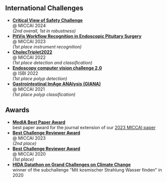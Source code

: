 ## International Challenges

- **[Critical View of Safety Challenge](https://www.cvschallenge.org/the-challenge)**<br>@ MICCAI 2024<br>_(2nd overall, 1st in robustness)_
- **[PitVis Workflow Recognition in Endoscopic Pituitary Surgery](https://www.synapse.org/Synapse:syn51232283/wiki/621586)**<br>@ MICCAI 2023<br>_(1st place instrument recognition)_
- **[CholecTriplet2022](https://cholectriplet2022.grand-challenge.org/cholectriplet2022/)**<br>@ MICCAI 2022<br>_(1st place detection and classification)_
- **[Endoscopy computer vision challenge 2.0](https://cholectriplet2022.grand-challenge.org/cholectriplet2022/)**<br>@ ISBI 2022<br>_(1st place polyp detection)_
- **[Gastrointestinal ImAge ANAlysis (GIANA)](https://giana.grand-challenge.org/)**<br>@ MICCAI 2021<br>_(1st place polyp classification)_

## Awards

- **[MedIA Best Paper Award](https://miccai.org/index.php/about-miccai/awards/medical-image-analysis-best-paper-award/)**<br>best paper award for the journal extension of our [2023 MICCAI paper](https://doi.org/10.1007/978-3-031-43898-1_38)
- **[Best Challenge Reviewer Award](https://miccai.org/index.php/special-interest-groups/challenges/miccai-registered-challenges/)**<br>@ MICCAI 2023<br>_(2nd place)_
- **[Best Challenge Reviewer Award](https://miccai.org/index.php/special-interest-groups/challenges/miccai-registered-challenges/)**<br>@ MICCAI 2020<br>_(1st place)_
- **[HIDA Datathon on Grand Challenges on Climate Change](https://www.helmholtz-hida.de/news/datathon-fuer-die-klimaforschung/)**<br>winner of the subchallenge "Mit kosmischer Strahlung Wasser finden" in 2020